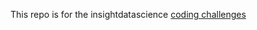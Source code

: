 This repo is for the insightdatascience [coding challenges](https://github.com/InsightDataScience/edgar-analytics)
